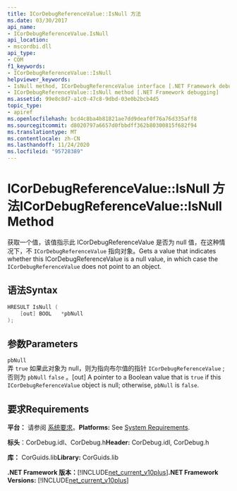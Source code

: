 ```yaml
---
title: ICorDebugReferenceValue::IsNull 方法
ms.date: 03/30/2017
api_name:
- ICorDebugReferenceValue.IsNull
api_location:
- mscordbi.dll
api_type:
- COM
f1_keywords:
- ICorDebugReferenceValue::IsNull
helpviewer_keywords:
- IsNull method, ICorDebugReferenceValue interface [.NET Framework debugging]
- ICorDebugReferenceValue::IsNull method [.NET Framework debugging]
ms.assetid: 99e8c8d7-a1c0-47c8-9dbd-03e0b2bcb4d5
topic_type:
- apiref
ms.openlocfilehash: bcd4c8ba4b81821ae7dd9deaf0f76a76d335aff8
ms.sourcegitcommit: d8020797a6657d0fbbdff362b80300815f682f94
ms.translationtype: MT
ms.contentlocale: zh-CN
ms.lasthandoff: 11/24/2020
ms.locfileid: "95728389"
---
```

# <a name="icordebugreferencevalueisnull-method"></a><span data-ttu-id="97ca1-102">ICorDebugReferenceValue::IsNull 方法</span><span class="sxs-lookup"><span data-stu-id="97ca1-102">ICorDebugReferenceValue::IsNull Method</span></span>

<span data-ttu-id="97ca1-103">获取一个值，该值指示此 ICorDebugReferenceValue 是否为 null 值，在这种情况下，不 `ICorDebugReferenceValue` 指向对象。</span><span class="sxs-lookup"><span data-stu-id="97ca1-103">Gets a value that indicates whether this ICorDebugReferenceValue is a null value, in which case the `ICorDebugReferenceValue` does not point to an object.</span></span>  
  
## <a name="syntax"></a><span data-ttu-id="97ca1-104">语法</span><span class="sxs-lookup"><span data-stu-id="97ca1-104">Syntax</span></span>  
  
```cpp  
HRESULT IsNull (  
    [out] BOOL   *pbNull  
);  
```  
  
## <a name="parameters"></a><span data-ttu-id="97ca1-105">参数</span><span class="sxs-lookup"><span data-stu-id="97ca1-105">Parameters</span></span>  

 `pbNull`  
 <span data-ttu-id="97ca1-106">弄 `true` 如果此对象为 null，则为指向布尔值的指针 `ICorDebugReferenceValue` ; 否则为 `pbNull` `false` 。</span><span class="sxs-lookup"><span data-stu-id="97ca1-106">[out] A pointer to a Boolean value that is `true` if this `ICorDebugReferenceValue` object is null; otherwise, `pbNull` is `false`.</span></span>  
  
## <a name="requirements"></a><span data-ttu-id="97ca1-107">要求</span><span class="sxs-lookup"><span data-stu-id="97ca1-107">Requirements</span></span>  

 <span data-ttu-id="97ca1-108">**平台：** 请参阅 [系统要求](../../get-started/system-requirements.md)。</span><span class="sxs-lookup"><span data-stu-id="97ca1-108">**Platforms:** See [System Requirements](../../get-started/system-requirements.md).</span></span>  
  
 <span data-ttu-id="97ca1-109">**标头**：CorDebug.idl、CorDebug.h</span><span class="sxs-lookup"><span data-stu-id="97ca1-109">**Header:** CorDebug.idl, CorDebug.h</span></span>  
  
 <span data-ttu-id="97ca1-110">**库：** CorGuids.lib</span><span class="sxs-lookup"><span data-stu-id="97ca1-110">**Library:** CorGuids.lib</span></span>  
  
 <span data-ttu-id="97ca1-111">**.NET Framework 版本：**[!INCLUDE[net_current_v10plus](../../../../includes/net-current-v10plus-md.md)]</span><span class="sxs-lookup"><span data-stu-id="97ca1-111">**.NET Framework Versions:** [!INCLUDE[net_current_v10plus](../../../../includes/net-current-v10plus-md.md)]</span></span>
